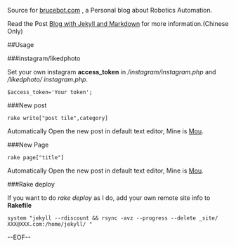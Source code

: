 Source for [brucebot.com](http://brucebot.com) , a Personal blog about Robotics Automation.

Read the Post [Blog with Jekyll and Markdown](http://brucebot.com/2012/03/blog_with_jekyll_and_markdown/) for more information.(Chinese Only)

##Usage


###instagram/likedphoto

Set your own instagram **access_token** in */instagram/instagram.php* and */likedphoto/
instagram.php*.

`$access_token='Your token';`

###New post

`rake write["post tile",category]`

Automatically Open the new post in default text editor, Mine is [Mou](http://mouapp.com).

###New Page

`rake page["title"]` 

Automatically Open the new post in default text editor, Mine is [Mou](http://mouapp.com).

###Rake deploy

If you want to do *rake deploy* as I do, add your own remote site info to **Rakefile**

`system "jekyll --rdiscount && rsync -avz --progress --delete _site/ XXX@XXX.com:/home/jekyll/ "`

--EOF--
